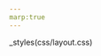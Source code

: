 ```yaml
---
marp:true
---
```

<!-- Style macro can only be positioned within index.md file-->
_styles(css/layout.css)
